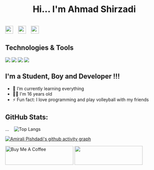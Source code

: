 <h1 align="center">
  Hi... I'm Ahmad Shirzadi
</h1>

<!-- ![Github views](https://komarev.com/ghpvc/?username=amirali-pishdadi&color=green&style=for-the-badge) -->
<br>
<a href="https://www.linkedin.com/in/ahmad-shirzadi/"><img src="https://img.shields.io/badge/linkedin-%230077B5.svg?&style=for-the-badge&logo=linkedin&logoColor=white" height=25></a>
&nbsp;&nbsp;
<a href="https://www.instagram.com/koregeloo"><img src="https://img.shields.io/badge/instagram-%23E4405F.svg?&style=for-the-badge&logo=instagram&logoColor=white" height=25></a>
&nbsp;&nbsp;
<a href="https://t.me/koregeloo"><img src="https://img.shields.io/badge/telegram-%230077B5.svg?&style=for-the-badge&logo=telegram&logoColor=white" height=25></a>

<!-- ![Message](https://img.shields.io/badge/Amirali-Pishdadi-blue)
&nbsp;&nbsp;
![stars](https://img.shields.io/github/stars/amirali-pishdadi/amirali-pishdadi)
&nbsp;&nbsp;
![forks](https://img.shields.io/github/forks/amirali-pishdadi/amirali-pishdadi)
&nbsp;&nbsp;
![watchers](https://img.shields.io/github/watchers/amirali-pishdadi/amirali-pishdadi
) -->

## Technologies & Tools

![](https://img.shields.io/badge/Code-Php-informational?style=flat&logo=php&logoColor=white&color=2bbc8a)
![](https://img.shields.io/badge/Code-Laravel-informational?style=flat&logo=laravel&logoColor=white&color=2bbc8a)
![](https://img.shields.io/badge/Tools-MySQL-informational?style=flat&logo=mysql&logoColor=white&color=2bbc8a)
![](https://img.shields.io/badge/Code-React-informational?style=flat&logo=react&logoColor=white&color=2bbc8a)

<!--
[![YouTube Channel Subscribers](https://img.shields.io/youtube/channel/subscribers/UCDCHcqyeQgJ-jVSd6VJkbCw?logo=youtube&logoColor=red&style=for-the-badge)][youtube]
[![Website](https://img.shields.io/website?label=codeSTACKr.com&style=for-the-badge&url=https%3A%2F%2Fcodestackr.com)](https://codestackr.com)
[![Twitter Follow](https://img.shields.io/twitter/follow/codeSTACKr?color=1DA1F2&logo=twitter&style=for-the-badge)](https://twitter.com/intent/follow?original_referer=https%3A%2F%2Fgithub.com%2FcodeSTACKr&screen_name=codeSTACKr)

[![Visual Studio Marketplace Rating (Stars)](https://img.shields.io/visual-studio-marketplace/stars/codestackr.codestackr-theme?label=codeSTACKr%20VS%20Code%20Theme&logo=visualstudiocode&logoColor=ff652f&style=for-the-badge)](https://marketplace.visualstudio.com/items?itemName=codestackr.codestackr-theme)
[![Become A VS Code SuperHero](https://img.shields.io/badge/-Become%20A%20VS%20Code%20SuperHero%20%E2%86%92-gray.svg?colorB=ff652f&style=for-the-badge)](https://vsCodeHero.com)
 -->

## I'm a Student, Boy and Developer !!!

- 🌱 I’m currently learning everything
- 👦🏻 I'm 16 years old
- ⚡ Fun fact: I love programming and play volleyball with my friends

## GitHub Stats:

...
&nbsp;&nbsp;
![Top Langs](https://github-readme-stats.vercel.app/api/top-langs/?username=amirali-pishdadi&layout=compact&theme=dark)

[![Amirali Pishdadi's github activity graph](https://github-readme-activity-graph.vercel.app/graph?username=amirali-pishdadi&theme=github-compact)](https://github.com/amirali-pishdadi)

<a href="https://www.buymeacoffee.com/ampishdadi" target="_blank"><img src="https://cdn.buymeacoffee.com/buttons/v2/default-blue.png" alt="Buy Me A Coffee" style="height: 60px !important;width: 217px !important;" ></a>
<a href="https://www.coffeebede.com/ampishdadi"><img class="img-fluid"  style="height: 60px !important;width: 217px !important;" src="https://coffeebede.ir/DashboardTemplateV2/app-assets/images/banner/default-yellow.svg" /></a>
